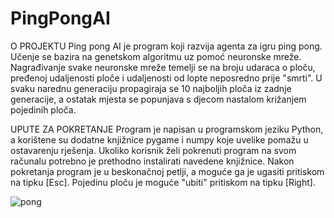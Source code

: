 # PingPongAI
O PROJEKTU
Ping pong AI je program koji razvija agenta za igru ping pong. Učenje se bazira na genetskom algoritmu uz pomoć neuronske mreže. Nagrađivanje svake neuronske mreže temelji se na broju udaraca o ploču, pređenoj udaljenosti ploče i udaljenosti od lopte neposredno prije "smrti". U svaku narednu generaciju propagiraja se 10 najboljih ploča iz zadnje generacije, a ostatak mjesta se popunjava s djecom nastalom križanjem pojedinih ploča.

UPUTE ZA POKRETANJE
Program je napisan u programskom jeziku Python, a korištene su dodatne knjižnice pygame i numpy koje uvelike pomažu u ostavarenju rješenja. Ukoliko korisnik želi pokrenuti program na svom računalu potrebno je prethodno instalirati navedene knjižnice. Nakon pokretanja program je u beskonačnoj petlji, a moguće ga je ugasiti pritiskom na tipku [Esc]. Pojedinu ploču je moguće "ubiti" pritiskom na tipku [Right].

![pong](https://user-images.githubusercontent.com/85651962/215334314-8baaa058-da71-4eb2-9eac-8bfed040e79e.png)

